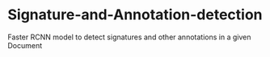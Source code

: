 # Signature-and-Annotation-detection
Faster RCNN model to detect signatures and other annotations in a given Document
